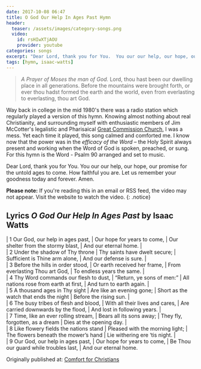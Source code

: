 ```yaml
---
date: 2017-10-08 06:47 
title: O God Our Help In Ages Past Hymn
header:
  teaser: /assets/images/category-songs.png
  video:
    id: rsHIwXTjAOU
    provider: youtube
categories: songs
excerpt: "Dear Lord, thank you for You.  You our our help, our hope, our promise for the untold ages to come.  How faithful you are.  Let us remember your goodness today and forever."
tags: [hymn, isaac-watts]
---
```

>*A Prayer of Moses the man of God.* 
>Lord, thou hast been our dwelling place in all generations.
>Before the mountains were brought forth, or ever thou hadst formed the earth and the world, even from everlasting to everlasting, thou art God.

Way back in college in the mid 1980's there was a radio station which regularly played a version of this hymn.  Knowing almost nothing about real Christianity, and surrounding myself with enthusiastic members of Jim McCotter's legalistic and Pharisaical [Great Commission Church](http://www.gcxweb.org/Articles/MCS-02-06-1986-a.aspx), I was a mess.  Yet each time it played, this song calmed and comforted me.  I know now that the power was in the *efficacy of the Word* – the Holy Spirit always present and working when the Word of God is spoken, preached, or sung.  For this hymn is the Word - Psalm 90 arranged and set to music.

Dear Lord, thank you for You.  You our our help, our hope, our promise for the untold ages to come.  How faithful you are.  Let us remember your goodness today and forever.  Amen.


**Please note:** If you're reading this in an email or RSS feed, the video may not appear.  Visit the website to watch the video.
{: .notice}

## Lyrics *O God Our Help In Ages Past* by Isaac Watts

|  1 Our God, our help in ages past,
|  Our hope for years to come,
|  Our shelter from the stormy blast,
|  And our eternal home.
|  
|  2 Under the shadow of Thy throne
|  Thy saints have dwelt secure;
|  Sufficient is Thine arm alone,
|  And our defense is sure.
|  
|  3 Before the hills in order stood,
|  Or earth received her frame,
|  From everlasting Thou art God,
|  To endless years the same.
|  
|  4 Thy Word commands our flesh to dust,
|  “Return, ye sons of men:”
|  All nations rose from earth at first,
|  And turn to earth again.
|  
|  5 A thousand ages in Thy sight
|  Are like an evening gone;
|  Short as the watch that ends the night
|  Before the rising sun.
|  
|  6 The busy tribes of flesh and blood,
|  With all their lives and cares,
|  Are carried downwards by the flood,
|  And lost in following years.
|  
|  7 Time, like an ever rolling stream,
|  Bears all its sons away;
|  They fly, forgotten, as a dream
|  Dies at the opening day.
|  
|  8 Like flowery fields the nations stand
|  Pleased with the morning light;
|  The flowers beneath the mower’s hand
|  Lie withering ere ‘tis night.
|  
|  9 Our God, our help in ages past,
|  Our hope for years to come,
|  Be Thou our guard while troubles last,
|  And our eternal home.

<div>Originally published at: <a href='http://www.alecsatin.com/'>Comfort for Christians</a></div>